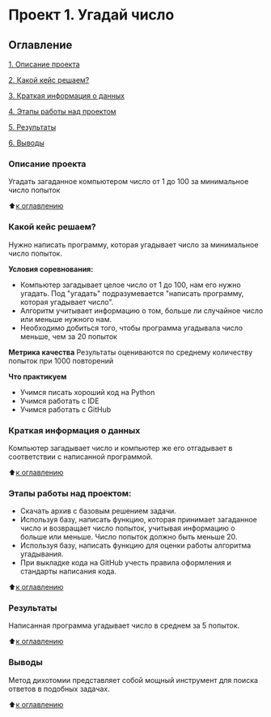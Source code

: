 # Проект 1. Угадай число

## Оглавление
[1. Описание проекта](https://github.com/Tiana-glass/ds_new_project/tree/main/project_1/README.md#Описание-проекта)

[2. Какой кейс решаем?](https://github.com/Tiana-glass/ds_new_project/tree/main/project_1/README.md#Какой-кейс-решаем)

[3. Краткая информация о данных](https://github.com/Tiana-glass/ds_new_project/tree/main/project_1/README.md#Краткая-информация-о-данных)

[4. Этапы работы над проектом](https://github.com/Tiana-glass/ds_new_project/tree/main/project_1/README.md#Этапы-работы-над-проектом)

[5. Результаты](https://github.com/Tiana-glass/ds_new_project/tree/main/project_1/README.md#Результаты)

[6. Выводы](https://github.com/Tiana-glass/ds_new_project/tree/main/project_1/README.md#Выводы)

### Описание проекта
Угадать загаданное компьютером число от 1 до 100 за минимальное число попыток

:arrow_up:[к оглавлению](https://github.com/Tiana-glass/ds_new_project/tree/main/project_1/README.md#Оглавление)


### Какой кейс решаем?
Нужно написать программу, которая угадывает число за минимальное число попыток.

**Условия соревнования:**
- Компьютер загадывает целое число от 1 до 100, нам его нужно угадать. Под "угадать" подразумевается "написать программу, которая угадывает число".
- Алгоритм учитывает информацию о том, больше ли случайное число или меньше нужного нам.
- Необходимо добиться того, чтобы программа угадывала число меньше, чем за 20 попыток 

**Метрика качества**
Результаты оцениваются по среднему количеству попыток при 1000 повторений

**Что практикуем**
- Учимся писать хороший код на Python
- Учимся работать с IDE
- Учимся работать с GitHub


### Краткая информация о данных
Компьютер загадывает число и компьютер же его отгадывает в соответствии с написанной программой.

:arrow_up:[к оглавлению](https://github.com/Tiana-glass/ds_new_project/tree/main/project_1/README.md#Оглавление)


### Этапы работы над проектом:
- Скачать архив с базовым решением задачи.
- Используя базу, написать функцию, которая принимает загаданное число и возвращает число попыток, учитывая информацию о больше или меньше. Число попыток должно быть меньше 20.
- Используя базу, написать функцию для оценки работы алгоритма угадывания.
- При выкладке кода на GitHub учесть правила оформления и стандарты написания кода.

:arrow_up:[к оглавлению](https://github.com/Tiana-glass/ds_new_project/tree/main/project_1/README.md#Оглавление)


### Результаты
Написанная программа угадывает число в среднем за 5 попыток.

:arrow_up:[к оглавлению](https://github.com/Tiana-glass/ds_new_project/tree/main/project_1/README.md#Оглавление)


### Выводы
Метод дихотомии представляет собой мощный инструмент для поиска ответов в подобных задачах.

:arrow_up:[к оглавлению](https://github.com/Tiana-glass/ds_new_project/tree/main/project_1/README.md#Оглавление)